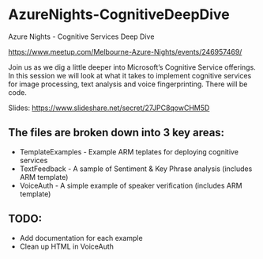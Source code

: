 # AzureNights-CognitiveDeepDive

Azure Nights - Cognitive Services Deep Dive

https://www.meetup.com/Melbourne-Azure-Nights/events/246957469/

Join us as we dig a little deeper into Microsoft’s Cognitive Service offerings. In this session we will look at what it takes to implement cognitive services for image processing, text analysis and voice fingerprinting. There will be code.

Slides: https://www.slideshare.net/secret/27JPC8qowCHM5D

## The files are broken down into 3 key areas:
- TemplateExamples - Example ARM teplates for deploying cognitive services
- TextFeedback - A sample of Sentiment & Key Phrase analysis (includes ARM template)
- VoiceAuth - A simple example of speaker verification (includes ARM template)


## TODO:
- Add documentation for each example
- Clean up HTML in VoiceAuth
